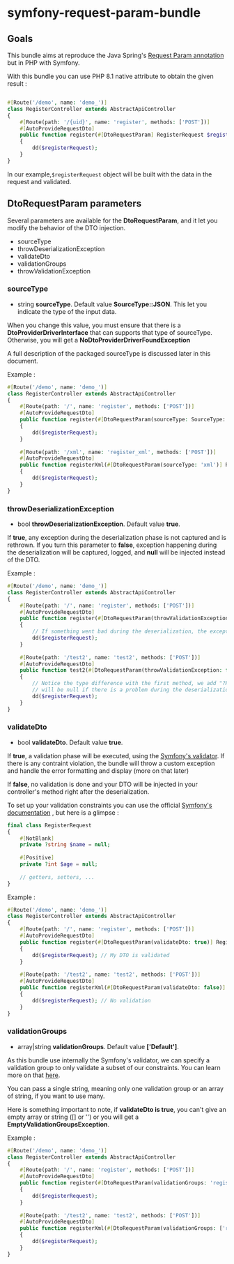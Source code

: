 # symfony-request-param-bundle

## Goals

This bundle aims at reproduce the Java Spring's [Request Param annotation](https://www.baeldung.com/spring-request-param) but in PHP with Symfony.

With this bundle you can use PHP 8.1 native attribute to obtain the given result :

```php

#[Route('/demo', name: 'demo_')]
class RegisterController extends AbstractApiController
{
    #[Route(path: '/{uid}', name: 'register', methods: ['POST'])]
    #[AutoProvideRequestDto]
    public function register(#[DtoRequestParam] RegisterRequest $registerRequest, ?string $uid = null): Response
    {
        dd($registerRequest);
    }
}

```

In our example,`$registerRequest` object will be built with the data in the request and validated.

## DtoRequestParam parameters

Several parameters are available for the **DtoRequestParam**, and it let you modify the behavior of the DTO injection.

- sourceType
- throwDeserializationException
- validateDto
- validationGroups
- throwValidationException

### sourceType
- string **sourceType**. Default value **SourceType::JSON**. This let you indicate the type of the input data. 

When you change this value, you must ensure that there is a **DtoProviderDriverInterface** that can supports that type of sourceType. Otherwise, you will get a **NoDtoProviderDriverFoundException**


A full description of the packaged sourceType is discussed later in this document.

Example :

```php
#[Route('/demo', name: 'demo_')]
class RegisterController extends AbstractApiController
{
    #[Route(path: '/', name: 'register', methods: ['POST'])]
    #[AutoProvideRequestDto]
    public function register(#[DtoRequestParam(sourceType: SourceType::JSON)] RegisterRequest $registerRequest): Response
    {
        dd($registerRequest);
    }
    
    #[Route(path: '/xml', name: 'register_xml', methods: ['POST'])]
    #[AutoProvideRequestDto]
    public function registerXml(#[DtoRequestParam(sourceType: 'xml')] RegisterRequest $registerRequest): Response
    {
        dd($registerRequest);
    }
}

```


### throwDeserializationException
- bool **throwDeserializationException**. Default value **true**. 

If **true**, any exception during the deserialization phase is not captured and is rethrown.
If you turn this parameter to **false**, exception happening during the deserialization will be captured, logged, and **null** will be injected instead of the DTO.

Example :

```php
#[Route('/demo', name: 'demo_')]
class RegisterController extends AbstractApiController
{
    #[Route(path: '/', name: 'register', methods: ['POST'])]
    #[AutoProvideRequestDto]
    public function register(#[DtoRequestParam(throwValidationException: true)] RegisterRequest $registerRequest): Response
    {
        // If something went bad during the deserialization, the exception is rethrown and this code will not be called...
        dd($registerRequest);
    }
    
    #[Route(path: '/test2', name: 'test2', methods: ['POST'])]
    #[AutoProvideRequestDto]
    public function test2(#[DtoRequestParam(throwValidationException: false)] ?RegisterRequest $registerRequest): Response
    {
        // Notice the type difference with the first method, we add "?RegisterRequest" because $registerRequest
        // will be null if there is a problem during the deserialization.
        dd($registerRequest); 
    }
}

```

### validateDto
- bool **validateDto**. Default value **true**. 

If **true**, a validation phase will be executed, using the [Symfony's validator](https://symfony.com/doc/current/validation.html).
If there is any contraint violation, the bundle will throw a custom exception and handle the error formatting and display (more on that later)

If **false**, no validation is done and your DTO will be injected in your controller's method right after the deserialization.


To set up your validation constraints you can use the official [Symfony's documentation](https://symfony.com/doc/current/validation.html#constraints) , but here is a glimpse :

````php
final class RegisterRequest
{
    #[NotBlank]
    private ?string $name = null;
    
    #[Positive]
    private ?int $age = null;
    
    // getters, setters, ...
}


````

Example :

```php
#[Route('/demo', name: 'demo_')]
class RegisterController extends AbstractApiController
{
    #[Route(path: '/', name: 'register', methods: ['POST'])]
    #[AutoProvideRequestDto]
    public function register(#[DtoRequestParam(validateDto: true)] RegisterRequest $registerRequest): Response
    {
        dd($registerRequest); // My DTO is validated
    }
    
    #[Route(path: '/test2', name: 'test2', methods: ['POST'])]
    #[AutoProvideRequestDto]
    public function registerXml(#[DtoRequestParam(validateDto: false)] RegisterRequest $registerRequest): Response
    {
        dd($registerRequest); // No validation
    }
}

```

### validationGroups
- array|string **validationGroups**. Default value **['Default']**.

As this bundle use internally the Symfony's validator, we can specify a validation group to only validate a subset of our constraints.
You can learn more on that  [here](https://symfony.com/doc/current/validation/groups.html).

You can pass a single string, meaning only one validation group or an array of string, if you want to use many.

Here is something important to note, if **validateDto is true**, you can't give an empty array or string ([] or '') or you will get a **EmptyValidationGroupsException**.


Example :

```php
#[Route('/demo', name: 'demo_')]
class RegisterController extends AbstractApiController
{
    #[Route(path: '/', name: 'register', methods: ['POST'])]
    #[AutoProvideRequestDto]
    public function register(#[DtoRequestParam(validationGroups: 'register-validation-1')] RegisterRequest $registerRequest): Response
    {
        dd($registerRequest); 
    }
    
    #[Route(path: '/test2', name: 'test2', methods: ['POST'])]
    #[AutoProvideRequestDto]
    public function registerXml(#[DtoRequestParam(validationGroups: ['register-validation-1', 'register-validation-2'])] RegisterRequest $registerRequest): Response
    {
        dd($registerRequest); 
    }
}
```